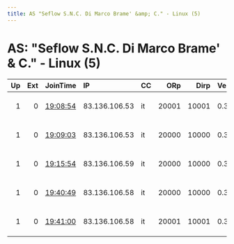```yaml
---
title: AS "Seflow S.N.C. Di Marco Brame' &amp; C." - Linux (5)
---
```


# AS: "Seflow S.N.C. Di Marco Brame' &amp; C." - Linux (5)

|   Up |   Ext | JoinTime                                                                                            | IP            | CC   |   ORp |   Dirp | Version   | Contact                   | Nickname         |   eFamMembers |
|-----:|------:|:----------------------------------------------------------------------------------------------------|:--------------|:-----|------:|-------:|:----------|:--------------------------|:-----------------|--------------:|
|    1 |     0 | [19:08:54](https://metrics.torproject.org/rs.html#details/5DE37A3371AAE7638748EB43C9F1CE66E09D4470) | 83.136.106.53 | it   | 20001 |  10001 | 0.3.5.7   | abuse@to-surf-and-protect | niftylinkrat     |             1 |
|    1 |     0 | [19:09:03](https://metrics.torproject.org/rs.html#details/85A3AC041E3FCD796AF5D653953D5E27A56E3719) | 83.136.106.53 | it   | 20000 |  10000 | 0.3.5.7   | abuse@to-surf-and-protect | niftycongogerbil |             1 |
|    1 |     0 | [19:15:54](https://metrics.torproject.org/rs.html#details/986E29FB17C8C7A1FEAFF203F012D5930BA079DB) | 83.136.106.59 | it   | 20000 |  10000 | 0.3.5.7   | abuse@to-surf-and-protect | niftyspinymouse  |             1 |
|    1 |     0 | [19:40:49](https://metrics.torproject.org/rs.html#details/24E1C6412183972BFD76D838AC04D1ED261743D3) | 83.136.106.58 | it   | 20000 |  10000 | 0.3.5.7   | abuse@to-surf-and-protect | niftymastomys    |             1 |
|    1 |     0 | [19:41:00](https://metrics.torproject.org/rs.html#details/9B94A776DA2C0B974BF4E06A352133EDFE62036C) | 83.136.106.58 | it   | 20001 |  10001 | 0.3.5.7   | abuse@to-surf-and-protect | niftyredrockrat  |             1 |
